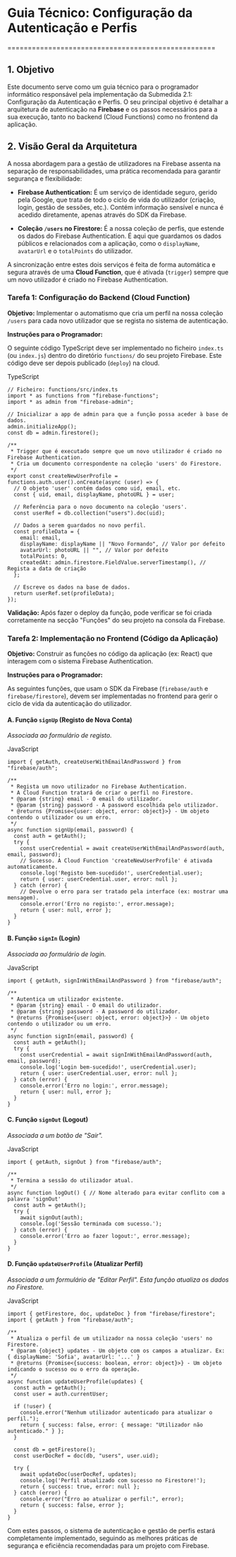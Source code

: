 **Guia Técnico: Configuração da Autenticação e Perfis**
=======================================================

===================================================

**1\. Objetivo**
----------------

Este documento serve como um guia técnico para o programador informático responsável pela implementação da Submedida 2.1: Configuração da Autenticação e Perfis. O seu principal objetivo é detalhar a arquitetura de autenticação na **Firebase** e os passos necessários para a sua execução, tanto no backend (Cloud Functions) como no frontend da aplicação.

**2\. Visão Geral da Arquitetura**
----------------------------------

A nossa abordagem para a gestão de utilizadores na Firebase assenta na separação de responsabilidades, uma prática recomendada para garantir segurança e flexibilidade:

-   **Firebase Authentication:** É um serviço de identidade seguro, gerido pela Google, que trata de todo o ciclo de vida do utilizador (criação, login, gestão de sessões, etc.). Contém informação sensível e nunca é acedido diretamente, apenas através do SDK da Firebase.

-   **Coleção `/users` no Firestore:** É a nossa coleção de perfis, que estende os dados do Firebase Authentication. É aqui que guardamos os dados públicos e relacionados com a aplicação, como o `displayName`, `avatarUrl` e o `totalPoints` do utilizador.

A sincronização entre estes dois serviços é feita de forma automática e segura através de uma **Cloud Function**, que é ativada (`trigger`) sempre que um novo utilizador é criado no Firebase Authentication.

### **Tarefa 1: Configuração do Backend (Cloud Function)**

**Objetivo:** Implementar o automatismo que cria um perfil na nossa coleção `/users` para cada novo utilizador que se regista no sistema de autenticação.

**Instruções para o Programador:**

O seguinte código TypeScript deve ser implementado no ficheiro `index.ts` (ou `index.js`) dentro do diretório `functions/` do seu projeto Firebase. Este código deve ser depois publicado (`deploy`) na cloud.

TypeScript

```
// Ficheiro: functions/src/index.ts
import * as functions from "firebase-functions";
import * as admin from "firebase-admin";

// Inicializar a app de admin para que a função possa aceder à base de dados.
admin.initializeApp();
const db = admin.firestore();

/**
 * Trigger que é executado sempre que um novo utilizador é criado no Firebase Authentication.
 * Cria um documento correspondente na coleção 'users' do Firestore.
 */
export const createNewUserProfile = functions.auth.user().onCreate(async (user) => {
  // O objeto 'user' contém dados como uid, email, etc.
  const { uid, email, displayName, photoURL } = user;

  // Referência para o novo documento na coleção 'users'.
  const userRef = db.collection("users").doc(uid);

  // Dados a serem guardados no novo perfil.
  const profileData = {
    email: email,
    displayName: displayName || "Novo Formando", // Valor por defeito
    avatarUrl: photoURL || "", // Valor por defeito
    totalPoints: 0,
    createdAt: admin.firestore.FieldValue.serverTimestamp(), // Regista a data de criação
  };

  // Escreve os dados na base de dados.
  return userRef.set(profileData);
});

```

**Validação:** Após fazer o deploy da função, pode verificar se foi criada corretamente na secção "Funções" do seu projeto na consola da Firebase.

### **Tarefa 2: Implementação no Frontend (Código da Aplicação)**

**Objetivo:** Construir as funções no código da aplicação (ex: React) que interagem com o sistema Firebase Authentication.

**Instruções para o Programador:**

As seguintes funções, que usam o SDK da Firebase (`firebase/auth` e `firebase/firestore`), devem ser implementadas no frontend para gerir o ciclo de vida da autenticação do utilizador.

#### **A. Função `signUp` (Registo de Nova Conta)**

*Associada ao formulário de registo.*

JavaScript

```
import { getAuth, createUserWithEmailAndPassword } from "firebase/auth";

/**
 * Regista um novo utilizador no Firebase Authentication.
 * A Cloud Function tratará de criar o perfil no Firestore.
 * @param {string} email - O email do utilizador.
 * @param {string} password - A password escolhida pelo utilizador.
 * @returns {Promise<{user: object, error: object}>} - Um objeto contendo o utilizador ou um erro.
 */
async function signUp(email, password) {
  const auth = getAuth();
  try {
    const userCredential = await createUserWithEmailAndPassword(auth, email, password);
    // Sucesso. A Cloud Function 'createNewUserProfile' é ativada automaticamente.
    console.log('Registo bem-sucedido!', userCredential.user);
    return { user: userCredential.user, error: null };
  } catch (error) {
    // Devolve o erro para ser tratado pela interface (ex: mostrar uma mensagem).
    console.error('Erro no registo:', error.message);
    return { user: null, error };
  }
}

```

#### **B. Função `signIn` (Login)**

*Associada ao formulário de login.*

JavaScript

```
import { getAuth, signInWithEmailAndPassword } from "firebase/auth";

/**
 * Autentica um utilizador existente.
 * @param {string} email - O email do utilizador.
 * @param {string} password - A password do utilizador.
 * @returns {Promise<{user: object, error: object}>} - Um objeto contendo o utilizador ou um erro.
 */
async function signIn(email, password) {
  const auth = getAuth();
  try {
    const userCredential = await signInWithEmailAndPassword(auth, email, password);
    console.log('Login bem-sucedido!', userCredential.user);
    return { user: userCredential.user, error: null };
  } catch (error) {
    console.error('Erro no login:', error.message);
    return { user: null, error };
  }
}

```

#### **C. Função `signOut` (Logout)**

*Associada a um botão de "Sair".*

JavaScript

```
import { getAuth, signOut } from "firebase/auth";

/**
 * Termina a sessão do utilizador atual.
 */
async function logOut() { // Nome alterado para evitar conflito com a palavra 'signOut'
  const auth = getAuth();
  try {
    await signOut(auth);
    console.log('Sessão terminada com sucesso.');
  } catch (error) {
    console.error('Erro ao fazer logout:', error.message);
  }
}

```

#### **D. Função `updateUserProfile` (Atualizar Perfil)**

*Associada a um formulário de "Editar Perfil". Esta função atualiza os dados no Firestore.*

JavaScript

```
import { getFirestore, doc, updateDoc } from "firebase/firestore";
import { getAuth } from "firebase/auth";

/**
 * Atualiza o perfil de um utilizador na nossa coleção 'users' no Firestore.
 * @param {object} updates - Um objeto com os campos a atualizar. Ex: { displayName: 'Sofia', avatarUrl: '...' }
 * @returns {Promise<{success: boolean, error: object}>} - Um objeto indicando o sucesso ou o erro da operação.
 */
async function updateUserProfile(updates) {
  const auth = getAuth();
  const user = auth.currentUser;

  if (!user) {
    console.error("Nenhum utilizador autenticado para atualizar o perfil.");
    return { success: false, error: { message: "Utilizador não autenticado." } };
  }

  const db = getFirestore();
  const userDocRef = doc(db, "users", user.uid);

  try {
    await updateDoc(userDocRef, updates);
    console.log('Perfil atualizado com sucesso no Firestore!');
    return { success: true, error: null };
  } catch (error) {
    console.error("Erro ao atualizar o perfil:", error);
    return { success: false, error };
  }
}

```

Com estes passos, o sistema de autenticação e gestão de perfis estará completamente implementado, seguindo as melhores práticas de segurança e eficiência recomendadas para um projeto com Firebase.
